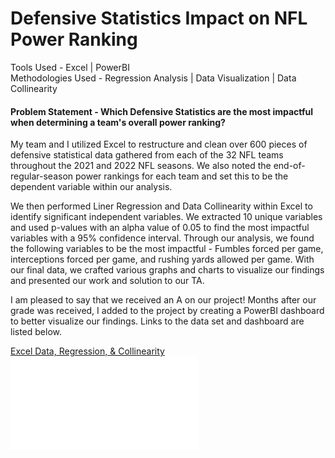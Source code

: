 # Defensive Statistics Impact on NFL Power Ranking

Tools Used - Excel \| PowerBI <br />
Methodologies Used - Regression Analysis \| Data Visualization \| Data Collinearity 

#### Problem Statement - Which Defensive Statistics are the most impactful when determining a team's overall power ranking?

My team and I utilized Excel to restructure and clean over 600 pieces of defensive statistical data gathered from each of the 32 NFL teams throughout the 2021 and 2022 NFL seasons. We also noted the end-of-regular-season power rankings for each team and set this to be the dependent variable within our analysis.

We then performed Liner Regression and Data Collinearity within Excel to identify significant independent variables. We extracted 10 unique variables and used p-values with an alpha value of 0.05 to find the most impactful variables with a 95% confidence interval. Through our analysis, we found the following variables to be the most impactful - Fumbles forced per game, interceptions forced per game, and rushing yards allowed per game. With our final data, we crafted various graphs and charts to visualize our findings and presented our work and solution to our TA.

I am pleased to say that we received an A on our project! Months after our grade was received, I added to the project by creating a PowerBI dashboard to better visualize our findings. Links to the data set and dashboard are listed below.


[Excel Data, Regression, & Collinearity](https://1drv.ms/x/c/abd0fef50200edb3/EbPtAAL1_tAggKtJAQAAAAABOEiXOVdzGDLTlNsJ5mrlUA?e=XxoQ6T)    ![PowerBI Dashboard](file:///C:/Users/evhai/OneDrive/Documents/NFL%20Analytics%20Dashboard.pdf)
